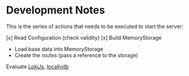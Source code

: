 # Development Notes

This is the series of actions that needs to be executed to start the server:

[x] Read Configuration (check validity)
[x] Build MemoryStorage
- Load base data into MemoryStorage
- Create the routes (pass a reference to the storage)

Evaluate [LokiJs](http://lokijs.org/#/), [locallydb](https://github.com/btwael/locallydb)
